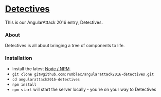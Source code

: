 # [Detectives](http://detectives.2016.angularattack.io/)

This is our AngularAttack 2016 entry, Detectives.

### About

Detectives is all about bringing a tree of components to life.

### Installation

* Install the latest [Node / NPM](https://nodejs.org).
* `git clone git@github.com:rumblex/angularattack2016-detectives.git`
* `cd angularattack2016-detectives`
* `npm install`
* `npm start` will start the server locally - you're on your way to Detectives